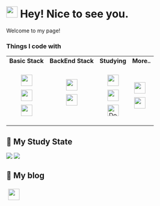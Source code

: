 <h1><img src="https://emojis.slackmojis.com/emojis/images/1531849430/4246/blob-sunglasses.gif?1531849430" width="30"/> Hey! Nice to see you.</h1>


<p>Welcome to my page! 
<h3>Things I code with</h3>

<table>
    <tr>
    <td align="center"><strong>Basic Stack</strong>
    <td align="center"><strong>BackEnd Stack</strong>
    <td align="center"><strong>Studying</strong>
       <td align="center"><strong>More..</strong></td>
    </td>
    </tr>
 
   <tr>
     <td align="center">
       
<img src="https://img.shields.io/badge/spring-6DB33F?style=for-the-badge&logo=spring&logoColor=white"  style="height: 30px; margin: 5px;"><br>
<img src="https://img.shields.io/badge/mariaDB-003545?style=for-the-badge&logo=mariaDB&logoColor=white" style="height: 30px; margin: 5px;"><br>
<img src="https://img.shields.io/badge/java-007396?style=for-the-badge&logo=java&logoColor=white" style="height: 30px; margin: 5px;"><br>
     </td>
     <td align="center">
<img src="https://img.shields.io/badge/springboot-6DB33F?style=for-the-badge&logo=springboot&logoColor=white" style="height: 30px; margin: 5px;"><br>
<img src="https://img.shields.io/badge/django-092E20?style=for-the-badge&logo=django&logoColor=white" style="height: 30px; margin: 5px;">
</td>
<td align="center">
 <img src="https://img.shields.io/badge/Next.js-000000?style=for-the-badge&logo=Next.js&logoColor=white" style="height: 30px; margin: 5px;"></br>
 <img src="https://img.shields.io/badge/React_Native-20232A?style=for-the-badge&logo=react&logoColor=61DAFB" style="height: 30px; margin: 5px;"><br>
 <img alt="Docker" src="https://img.shields.io/badge/-Docker-46a2f1?style=flat-square&logo=docker&logoColor=white" style="height: 30px; margin: 5px;" />
 <td>
    <img src="https://img.shields.io/badge/GitHub-181717?style=for-the-badge&logo=GitHub&logoColor=white" style="height: 30px; margin: 5px;"><br/>
     <img src="https://img.shields.io/badge/Python-3776AB?style=for-the-badge&logo=Python&logoColor=white" style="height: 30px; margin: 5px;">
  
 </td>
   </tr>
</table>

## 📖 My Study State
<img src="https://github-readme-stats.vercel.app/api/top-langs/?username=tatayeon"/>
<img src="https://github-readme-stats.vercel.app/api?username=tatayeon"/>

## 📖 My blog
<a href="[https://velog.io/@yongchan/posts](https://velog.io/@tatayeon/posts)">
  <img src="https://img.shields.io/badge/Velog-3DDC84?style=flat-square&logo=Blogger&logoColor=white" style="height: 30px; margin: 5px;"/>
</a>

